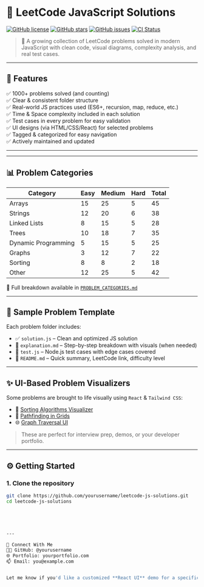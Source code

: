 # 🚀 LeetCode JavaScript Solutions

[![GitHub license](https://img.shields.io/github/license/yourusername/leetcode-js-solutions)](LICENSE)
[![GitHub stars](https://img.shields.io/github/stars/yourusername/leetcode-js-solutions)](https://github.com/yourusername/leetcode-js-solutions/stargazers)
[![GitHub issues](https://img.shields.io/github/issues/yourusername/leetcode-js-solutions)](https://github.com/yourusername/leetcode-js-solutions/issues)
[![CI Status](https://github.com/yourusername/leetcode-js-solutions/workflows/Node.js%20CI/badge.svg)](https://github.com/yourusername/leetcode-js-solutions/actions)

> 🧠 A growing collection of LeetCode problems solved in modern JavaScript with clean code, visual diagrams, complexity analysis, and real test cases.

---

## 📌 Features

✅ 1000+ problems solved (and counting)  
✅ Clear & consistent folder structure  
✅ Real-world JS practices used (ES6+, recursion, map, reduce, etc.)  
✅ Time & Space complexity included in each solution  
✅ Test cases in every problem for easy validation  
✅ UI designs (via HTML/CSS/React) for selected problems  
✅ Tagged & categorized for easy navigation  
✅ Actively maintained and updated

---

---

## 📊 Problem Categories

| Category            | Easy | Medium | Hard | Total |
|---------------------|------|--------|------|-------|
| Arrays              | 15   | 25     | 5    | 45    |
| Strings             | 12   | 20     | 6    | 38    |
| Linked Lists        | 8    | 15     | 5    | 28    |
| Trees               | 10   | 18     | 7    | 35    |
| Dynamic Programming | 5    | 15     | 5    | 25    |
| Graphs              | 3    | 12     | 7    | 22    |
| Sorting             | 8    | 8      | 2    | 18    |
| Other               | 12   | 25     | 5    | 42    |

📁 Full breakdown available in [`PROBLEM_CATEGORIES.md`](./docs/PROBLEM_CATEGORIES.md)

---

## 🧩 Sample Problem Template

Each problem folder includes:

- ✅ `solution.js` – Clean and optimized JS solution
- 📝 `explanation.md` – Step-by-step breakdown with visuals (when needed)
- 🧪 `test.js` – Node.js test cases with edge cases covered
- 📘 `README.md` – Quick summary, LeetCode link, difficulty level

---

## ✨ UI-Based Problem Visualizers

Some problems are brought to life visually using `React` & `Tailwind CSS`:

- 🔢 [Sorting Algorithms Visualizer](./public-ui/visual-sort)
- 📍 [Pathfinding in Grids](./public-ui/pathfinding)
- 🌐 [Graph Traversal UI](./public-ui/graph-traversal)

> These are perfect for interview prep, demos, or your developer portfolio.

---

## ⚙️ Getting Started

### 1. Clone the repository

```bash
git clone https://github.com/yourusername/leetcode-js-solutions.git
cd leetcode-js-solutions





---

🔗 Connect With Me
👨‍💻 GitHub: @yourusername
🌐 Portfolio: yourportfolio.com
📫 Email: you@example.com


Let me know if you'd like a customized **React UI** demo for a specific algorithm like **Dijkstra’s**, **QuickSort**, or **Binary Tree Traversal** — I can generate it too!


